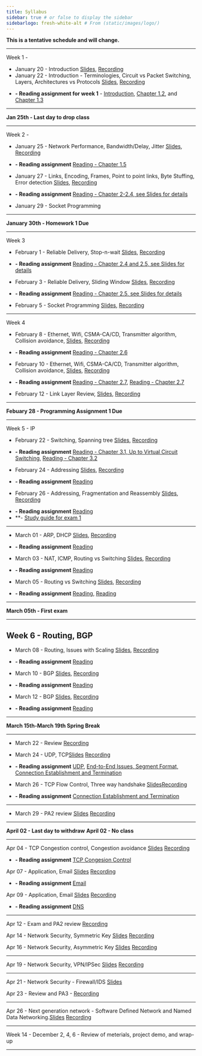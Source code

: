 ```yaml
---
title: Syllabus
sidebar: true # or false to display the sidebar
sidebarlogo: fresh-white-alt # From (static/images/logo/)
---
```



**This is a tentative schedule and will change.**

-----------------------------------------
Week 1 - 

* January 20 - Introduction [Slides](/csc4200/lecture_slides/Jan20.pdf), [Recording](https://github.com/tntech-ngin/csc4200/blob/master/static/recordings/Jan20.mp4?raw=true)
* January 22 - Introduction - Terminologies, Circuit vs Packet Switching, Layers, Architectures vs Protocols [Slides](/csc4200/lecture_slides/Jan22.pdf), [Recording](https://github.com/tntech-ngin/csc4200/blob/master/static/recordings/Jan22.mp4?raw=true)
-  **- Reading assignment for week 1** - [Introduction](https://book.systemsapproach.org/foundation/problem.html#problem-building-a-network), [Chapter 1.2](https://book.systemsapproach.org/foundation/requirements.html#requirements), and [Chapter 1.3](https://book.systemsapproach.org/foundation/architecture.html#architecture) 

-------------------------------------------
 
**Jan 25th - Last day to drop class**

-------------------------------------------
Week 2 -

* January 25 - Network Performance, Bandwidth/Delay, Jitter  [Slides](/csc4200/lecture_slides/Jan25.pdf), [Recording](https://github.com/tntech-ngin/csc4200/blob/master/static/recordings/Jan25.mp4?raw=true)  
- **- Reading assignment** [Reading - Chapter 1.5](https://book.systemsapproach.org/foundation/requirements.html#performace) 
* January 27 - Links, Encoding, Frames, Point to point links, Byte Stuffing, Error detection [Slides](/csc4200/lecture_slides/Jan27.pdf), [Recording](https://github.com/tntech-ngin/csc4200/blob/master/static/recordings/Jan27.mp4?raw=true)  
- **- Reading assignment** [Reading - Chapter 2-2.4, see Slides for details](https://book.systemsapproach.org/direct/problem.html) 
* January 29 - Socket Programming
<!-- * [Lecture  3](/csc4200/lecture_slides/lecture3.pdf) -->



-----------------------------------------

**January 30th - Homework 1 Due**

-----------------------------------------
Week 3

* February 1 -  Reliable Delivery, Stop-n-wait [Slides](/csc4200/lecture_slides/Feb01.pdf), [Recording](https://github.com/tntech-ngin/csc4200/blob/master/static/recordings/Feb01.mp4?raw=true)  
- **- Reading assignment** [Reading - Chapter 2.4 and 2.5, see Slides for details](https://book.systemsapproach.org/direct/error.html#error-detection)
* February 3 - Reliable Delivery, Sliding Window  [Slides](/csc4200/lecture_slides/Feb03.pdf), [Recording](https://github.com/tntech-ngin/csc4200/blob/master/static/recordings/Feb03.mp4?raw=true)  
- **- Reading assignment** [Reading - Chapter 2.5, see Slides for details](https://book.systemsapproach.org/direct/reliable.html)
* February 5 - Socket Programming  [Slides](/csc4200/lecture_slides/Feb05.pdf), [Recording](https://github.com/tntech-ngin/csc4200/blob/master/static/recordings/Feb05.mp4?raw=true)  

------------------------------------------
Week 4 

* February 8 - Ethernet, Wifi, CSMA-CA/CD, Transmitter algorithm, Collision avoidance, [Slides](/csc4200/lecture_slides/Feb08.pdf), [Recording](https://github.com/tntech-ngin/csc4200/blob/master/static/recordings/Feb08.mp4?raw=true)  
- **- Reading assignment** [Reading - Chapter 2.6](https://book.systemsapproach.org/direct/ethernet.html)

* February 10 - Ethernet, Wifi, CSMA-CA/CD, Transmitter algorithm, Collision avoidance, [Slides](/csc4200/lecture_slides/Feb10.pdf), [Recording](https://github.com/tntech-ngin/csc4200/blob/master/static/recordings/Feb10.mp4?raw=true)  
- **- Reading assignment** [Reading - Chapter 2.7](https://book.systemsapproach.org/direct/wireless.html#wireless-networks), [Reading - Chapter 2.7](https://book.systemsapproach.org/direct/access.html#cellular-network)


* February 12 - Link Layer Review,  [Slides](/csc4200/lecture_slides/Feb12.pdf), [Recording](https://github.com/tntech-ngin/csc4200/blob/master/static/recordings/Feb12.mp4?raw=true)  

------------------------------------------
**Febuary 28 - Programming Assignment 1 Due**

------------------------------------------
Week 5 - IP
* February 22 - Switching, Spanning tree [Slides](/csc4200/lecture_slides/Feb22.pdf), [Recording](https://github.com/tntech-ngin/csc4200/blob/master/static/recordings/Feb22.mp4?raw=true)
- **- Reading assignment** [Reading - Chapter 3.1, Up to Virtual Circuit Switching](https://book.systemsapproach.org/internetworking/switching.html#switching-basics), [Reading - Chapter 3.2](https://book.systemsapproach.org/internetworking/ethernet.html#switched-ethernet)  

* February 24 - Addressing [Slides](/csc4200/lecture_slides/Feb24.pdf), [Recording](https://github.com/tntech-ngin/csc4200/blob/master/static/recordings/Feb24.mp4?raw=true)
- **- Reading assignment** [Reading](https://book.systemsapproach.org/internetworking/basic-ip.html#internet-ip)
<!-- * [Lecture 14](/csc4200/lecture_slides/lecture14.pdf) -->

* February 26 - Addressing, Fragmentation and Reassembly [Slides](/csc4200/lecture_slides/Feb24.pdf), [Recording](https://github.com/tntech-ngin/csc4200/blob/master/static/recordings/Feb26.mp4?raw=true)
- **- Reading assignment** [Reading](https://book.systemsapproach.org/internetworking/basic-ip.html#internet-ip)
- **- [Study guide for exam 1](/csc4200/homeworks/study-guide-Feb26.pdf)

------------------------------------------

* March 01 - ARP, DHCP [Slides](/csc4200/lecture_slides/Mar01.pdf), [Recording](https://github.com/tntech-ngin/csc4200/blob/master/static/recordings/Mar01.mp4?raw=true)
- **- Reading assignment** [Reading](https://book.systemsapproach.org/internetworking.html#chapter-3-internetworking)


* March 03 - NAT, ICMP, Routing vs Switching [Slides](/csc4200/lecture_slides/Mar03.pdf), [Recording](https://github.com/tntech-ngin/csc4200/blob/master/static/recordings/Mar03.mp4?raw=true)
- **- Reading assignment** [Reading](https://book.systemsapproach.org/internetworking/basic-ip.html#error-reporting-icmp)


* March 05 - Routing vs Switching [Slides](/csc4200/lecture_slides/Mar05.pdf), [Recording](https://github.com/tntech-ngin/csc4200/blob/master/static/recordings/Mar05.mp4?raw=true)
- **- Reading assignment** [Reading](https://book.systemsapproach.org/internetworking/routing.html#network-as-a-graph), [Reading](https://book.systemsapproach.org/internetworking/routing.html#link-state-ospf)



------------------------------------------


**March 05th - First exam**

------------------------------------------

Week 6 - Routing, BGP 
------------------------------------------

* March 08 - Routing, Issues with Scaling [Slides](/csc4200/lecture_slides/Mar08.pdf), [Recording](https://github.com/tntech-ngin/csc4200/blob/master/static/recordings/Mar08.mp4?raw=true)
- **- Reading assignment** [Reading](https://book.systemsapproach.org/internetworking/routing.html)


* March 10 - BGP [Slides](/csc4200/lecture_slides/Mar10.pdf), [Recording](https://github.com/tntech-ngin/csc4200/blob/master/static/recordings/Mar10.mp4?raw=true)
- **- Reading assignment** [Reading](https://book.systemsapproach.org/internetworking/routing.html)

* March 12 - BGP [Slides](/csc4200/lecture_slides/Mar12.pdf), [Recording](https://github.com/tntech-ngin/csc4200/blob/master/static/recordings/Mar12.mp4?raw=true)
- **- Reading assignment** [Reading](https://book.systemsapproach.org/scaling/global.html#interdomain-routing-bgp)


------------------------------------------ 

**March 15th-March 19th Spring Break**

------------------------------------------ 
* March 22 - Review [Recording](https://github.com/tntech-ngin/csc4200/blob/master/static/recordings/Mar22.mp4?raw=true)

* March 24 - UDP, TCP[Slides](/csc4200/lecture_slides/Mar24.pdf) [Recording](https://github.com/tntech-ngin/csc4200/blob/master/static/recordings/Mar24.mp4?raw=true)
- **- Reading assignment** [UDP](https://book.systemsapproach.org/e2e/udp.html#simple-demultiplexor-udp), [End-to-End Issues, Segment Format, Connection Establishment and Termination](https://book.systemsapproach.org/e2e/tcp.html#reliable-byte-stream-tcp)

* March 26 - TCP Flow Control, Three way handshake [Slides](/csc4200/lecture_slides/Mar26.pdf)[Recording](https://github.com/tntech-ngin/csc4200/blob/master/static/recordings/Mar26.mp4?raw=true)
- **- Reading assignment** [Connection Establishment and Termination](https://book.systemsapproach.org/e2e/tcp.html#reliable-byte-stream-tcp)


------------------------------------------

* March 29 -  PA2 review [Slides](/csc4200/lecture_slides/Mar29.pdf) [Recording](https://drive.google.com/file/d/1_Z0eHYJq81UZ0dEOxZDTEKtA1odN5rpG/view?usp=sharing)

------------------------------------------ 
**April  02 - Last day to withdraw**
**April  02 - No class**

------------------------------------------

Apr 04 - TCP Congestion control, Congestion avoidance [Slides](/csc4200/lecture_slides/Apr04.pdf) [Recording](https://github.com/tntech-ngin/csc4200/blob/master/static/recordings/Apr04.mp4?raw=true)
- **- Reading assignment** [TCP Congesion Control](https://book.systemsapproach.org/congestion/tcpcc.html#tcp-congestion-control)

Apr 07 - Application, Email [Slides](/csc4200/lecture_slides/Apr07.pdf) [Recording](https://github.com/tntech-ngin/csc4200/blob/master/static/recordings/Apr07.mp4?raw=true)
- **- Reading assignment** [Email](https://book.systemsapproach.org/applications/traditional.html#electronic-mail-smtp-mime-imap)

Apr 09 - Application, Email [Slides](/csc4200/lecture_slides/Apr09.pdf) [Recording](https://github.com/tntech-ngin/csc4200/blob/master/static/recordings/Apr09.mp4?raw=true)
- **- Reading assignment** [DNS](https://book.systemsapproach.org/applications/infrastructure.html#name-service-dns)
------------------------------------------


Apr 12 - Exam and PA2 review [Recording](https://github.com/tntech-ngin/csc4200/blob/master/static/recordings/Apr12.mp4?raw=true)

Apr 14 - Network Security, Symmetric Key [Slides](/csc4200/lecture_slides/Apr14.pdf) [Recording](https://github.com/tntech-ngin/csc4200/blob/master/static/recordings/Apr14.mp4?raw=true)

Apr 16 - Network Security, Asymmetric Key [Slides](/csc4200/lecture_slides/Apr16.pdf) [Recording](https://github.com/tntech-ngin/csc4200/blob/master/static/recordings/Apr16.mp4?raw=true)

------------------------------------------

Apr 19 - Network Security, VPN/IPSec [Slides](/csc4200/lecture_slides/Apr19.pdf) [Recording](https://github.com/tntech-ngin/csc4200/blob/master/static/recordings/Apr19.mp4?raw=true)

------------------------------------------

Apr 21 - Network Security - Firewall/IDS [Slides](/csc4200/lecture_slides/Apr19.pdf)

Apr 23 - Review and PA3 - [Recording](https://github.com/tntech-ngin/csc4200/blob/master/static/recordings/Apr23.mp4?raw=true)

------------------------------------------

Apr 26 - Next generation network - Software Defined Network and Named Data Networking.[Slides](/csc4200/lecture_slides/Apr26.pdf) [Recording](https://github.com/tntech-ngin/csc4200/blob/master/static/recordings/Apr26.mp4?raw=true)


------------------------------------------

Week 14 - December 2, 4, 6 - Review of meterials, project demo, and wrap-up

------------------------------------------












